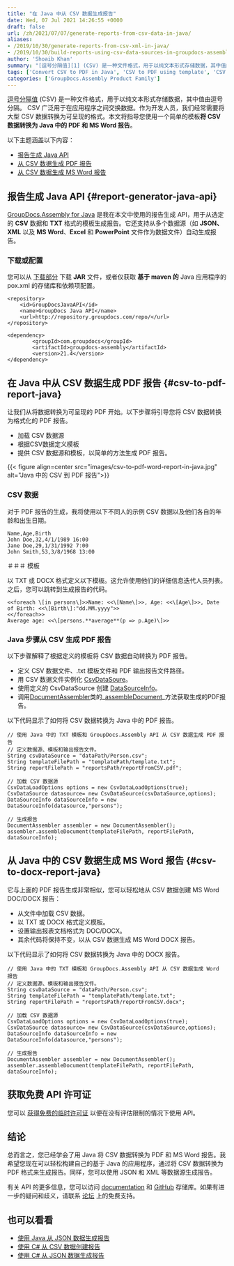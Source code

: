 ```yaml
---
title: "在 Java 中从 CSV 数据生成报告"
date: Wed, 07 Jul 2021 14:26:55 +0000
draft: false
url: /zh/2021/07/07/generate-reports-from-csv-data-in-java/
aliases:
- /2019/10/30/generate-reports-from-csv-xml-in-java/
- /2019/10/30/build-reports-using-csv-data-sources-in-groupdocs-assembly-for-java/
author: 'Shoaib Khan'
summary: "[逗号分隔值][1] (CSV) 是一种文件格式，用于以纯文本形式存储数据，其中值由逗号分隔。 CSV 广泛用于在应用程序之间交换数据。作为开发人员，我们经常需要将大型 CSV 数据转换为可呈现的格式。本文将指导您使用一个简单的模板**将 CSV 数据转换为 Java 中的 PDF 和 MS Word 报告**。"
tags: ['Convert CSV to PDF in Java', 'CSV to PDF using template', 'CSV to Word Report in Java', 'Generate PDF report from CSV', 'Generate PDF Report in Java', 'Generate Reports']
categories: ['GroupDocs.Assembly Product Family']
---
```


[逗号分隔值][2] (CSV) 是一种文件格式，用于以纯文本形式存储数据，其中值由逗号分隔。 CSV 广泛用于在应用程序之间交换数据。作为开发人员，我们经常需要将大型 CSV 数据转换为可呈现的格式。本文将指导您使用一个简单的模板**将 CSV 数据转换为 Java 中的 PDF 和 MS Word 报告**。

以下主题涵盖以下内容：

* [报告生成 Java API][3]
* [从 CSV 数据生成 PDF 报告][4]
* [从 CSV 数据生成 MS Word 报告][5]

## 报告生成 Java API {#report-generator-java-api}

[GroupDocs.Assembly for Java][6] 是我在本文中使用的报告生成 API，用于从选定的 **CSV** 数据和 **TXT** 格式的模板生成报告。它还支持从多个数据源（如 **JSON、XML** 以及 **MS Word**、**Excel** 和 **PowerPoint** 文件作为数据文件）自动生成报告。

### 下载或配置

您可以从 [下载部分][7] 下载 **JAR** 文件，或者仅获取 **基于 maven 的** Java 应用程序的 pox.xml 的存储库和依赖项配置。

```
<repository>
	<id>GroupDocsJavaAPI</id>
	<name>GroupDocs Java API</name>
	<url>http://repository.groupdocs.com/repo/</url>
</repository>
```
```
<dependency>
        <groupId>com.groupdocs</groupId>
        <artifactId>groupdocs-assembly</artifactId>
        <version>21.4</version> 
</dependency>
```

## 在 Java 中从 CSV 数据生成 PDF 报告 {#csv-to-pdf-report-java}

让我们从将数据转换为可呈现的 PDF 开始。以下步骤将引导您将 CSV 数据转换为格式化的 PDF 报告。

* 加载 CSV 数据源
* 根据CSV数据定义模板
* 提供 CSV 数据源和模板，以简单的方法生成 PDF 报告。



{{< figure align=center src="images/csv-to-pdf-word-report-in-java.jpg" alt="Java 中的 CSV 到 PDF 报告">}}


### CSV 数据

对于 PDF 报告的生成，我将使用以下不同人的示例 CSV 数据以及他们各自的年龄和出生日期。

```
Name,Age,Birth  
John Doe,32,4/1/1989 16:00  
Jane Doe,29,1/31/1992 7:00  
John Smith,53,3/8/1968 13:00
```

＃＃＃ 模板

以 TXT 或 DOCX 格式定义以下模板。这允许使用他们的详细信息迭代人员列表。之后，您可以跳转到生成报告的代码。

```
<<foreach \[in persons\]>>Name: <<\[Name\]>>, Age: <<\[Age\]>>, Date of Birth: <<\[Birth\]:"dd.MM.yyyy">>
<</foreach>>
Average age: <<\[persons.**average**(p => p.Age)\]>>
```

### Java 步骤从 CSV 生成 PDF 报告

以下步骤解释了根据定义的模板将 CSV 数据自动转换为 PDF 报告。

* 定义 CSV 数据文件、.txt 模板文件和 PDF 输出报告文件路径。
* 用 CSV 数据文件实例化 [CsvDataSoure][8]。
* 使用定义的 CsvDataSource 创建 [DataSourceInfo][9]。
* 调用[DocumentAssembler][11]类的_[assembleDocument][10]_方法获取生成的PDF报告。

以下代码显示了如何将 CSV 数据转换为 Java 中的 PDF 报告。

```
// 使用 Java 中的 TXT 模板和 GroupDocs.Assembly API 从 CSV 数据生成 PDF 报告
// 定义数据源、模板和输出报告文件。
String csvDataSource = "dataPath/Person.csv";
String templateFilePath = "templatePath/template.txt";
String reportFilePath = "reportsPath/reportFromCSV.pdf";

// 加载 CSV 数据源
CsvDataLoadOptions options = new CsvDataLoadOptions(true);
CsvDataSource datasource= new CsvDataSource(csvDataSource,options);
DataSourceInfo dataSourceInfo = new DataSourceInfo(datasource,"persons");

// 生成报告
DocumentAssembler assembler = new DocumentAssembler();
assembler.assembleDocument(templateFilePath, reportFilePath, dataSourceInfo);
```

## 从 Java 中的 CSV 数据生成 MS Word 报告 {#csv-to-docx-report-java}

它与上面的 PDF 报告生成非常相似，您可以轻松地从 CSV 数据创建 MS Word DOC/DOCX 报告：

* 从文件中加载 CSV 数据。
* 以 TXT 或 DOCX 格式定义模板。
* 设置输出报表文档格式为 DOC/DOCX。
* 其余代码将保持不变，以从 CSV 数据生成 MS Word DOCX 报告。

以下代码显示了如何将 CSV 数据转换为 Java 中的 DOCX 报告。

```
// 使用 Java 中的 TXT 模板和 GroupDocs.Assembly API 从 CSV 数据生成 Word 报告
// 定义数据源、模板和输出报告文件。
String csvDataSource = "dataPath/Person.csv";
String templateFilePath = "templatePath/template.txt";
String reportFilePath = "reportsPath/reportFromCSV.docx";

// 加载 CSV 数据源
CsvDataLoadOptions options = new CsvDataLoadOptions(true);
CsvDataSource datasource= new CsvDataSource(csvDataSource,options);
DataSourceInfo dataSourceInfo = new DataSourceInfo(datasource,"persons");

// 生成报告
DocumentAssembler assembler = new DocumentAssembler();
assembler.assembleDocument(templateFilePath, reportFilePath, dataSourceInfo);
```

## 获取免费 API 许可证

您可以 [获得免费的临时许可证][12] 以便在没有评估限制的情况下使用 API。

## 结论

总而言之，您已经学会了用 Java 将 CSV 数据转换为 PDF 和 MS Word 报告。我希望您现在可以轻松构建自己的基于 Java 的应用程序，通过将 CSV 数据转换为 PDF 格式来生成报告。同样，您可以使用 JSON 和 XML 等数据源生成报告。

有关 API 的更多信息，您可以访问 [documentation][13] 和 [GitHub][14] 存储库。如果有进一步的疑问和歧义，请联系 [论坛][15] 上的免费支持。

## 也可以看看

* [使用 Java 从 JSON 数据生成报告][16]
* [使用 C# 从 CSV 数据创建报告][17]
* [使用 C# 从 JSON 数据生成报告][18]







[1]: https://docs.fileformat.com/spreadsheet/csv/
[2]: https://docs.fileformat.com/spreadsheet/csv/
[3]: #report-generator-java-api
[4]: #csv-to-pdf-report-java
[5]: #csv-to-docx-report-java
[6]: https://products.groupdocs.com/assembly/java
[7]: https://downloads.groupdocs.com/assembly/java
[8]: https://apireference.groupdocs.com/assembly/java/com.groupdocs.assembly/CsvDataSource
[9]: https://apireference.groupdocs.com/assembly/java/com.groupdocs.assembly/DataSourceInfo
[10]: https://apireference.groupdocs.com/assembly/java/com.groupdocs.assembly/DocumentAssembler#assembleDocument-java.lang.String-java.lang.String-com.groupdocs.assembly.DataSourceInfo...-
[11]: https://apireference.groupdocs.com/assembly/java/com.groupdocs.assembly/DocumentAssembler
[12]: https://purchase.groupdocs.com/temporary-license
[13]: https://docs.groupdocs.com/assembly/java/
[14]: https://github.com/groupdocs-assembly/GroupDocs.Assembly-for-Java
[15]: https://forum.groupdocs.com/c/assembly
[16]: https://blog.groupdocs.com/2021/02/10/generate-pdf-report-from-json-data-in-java/
[17]: https://blog.groupdocs.com/2021/08/15/generate-reports-from-csv-data-in-csharp/
[18]: https://blog.groupdocs.com/2021/03/20/generate-reports-from-json-data-in-csharp/



